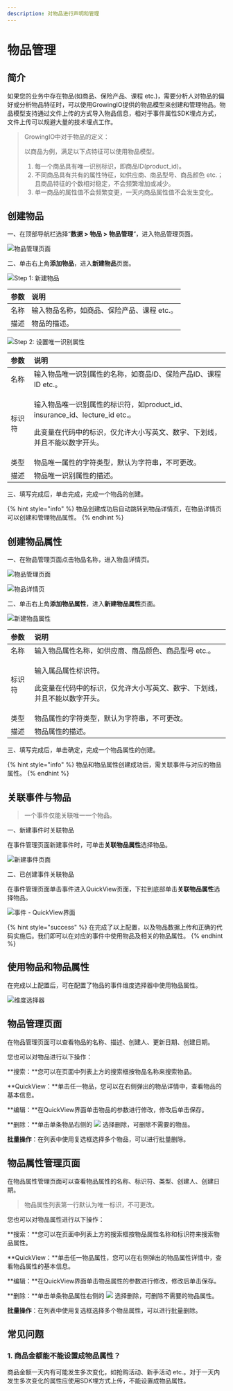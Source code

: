 ```yaml
---
description: 对物品进行声明和管理
---
```


# 物品管理

## 简介

如果您的业务中存在物品\(如商品、保险产品、课程 etc.\)，需要分析人对物品的偏好或分析物品特征时，可以使用GrowingIO提供的物品模型来创建和管理物品。物品模型支持通过文件上传的方式导入物品信息，相对于事件属性SDK埋点方式，文件上传可以规避大量的技术埋点工作。

> GrowingIO中对于物品的定义：
>
> 以商品为例，满足以下点特征可以使用物品模型。
>
> 1. 每一个商品具有唯一识别标识，即商品ID\(product\_id\)。
> 2. 不同商品具有共有的属性特征，如供应商、商品型号、商品颜色 etc.；且商品特征的个数相对稳定，不会频繁增加或减少。
> 3. 单一商品的属性值不会频繁变更，一天内商品属性值不会发生变化。

## 创建物品

一、在顶部导航栏选择“**数据 &gt; 物品 &gt; 物品管理**“，进入物品管理页面。

![&#x7269;&#x54C1;&#x7BA1;&#x7406;&#x9875;&#x9762;](../../../.gitbook/assets/image%20%288%29.png)

二、单击右上角**添加物品**，进入**新建物品**页面。

![Step 1: &#x65B0;&#x5EFA;&#x7269;&#x54C1;](../../../.gitbook/assets/image%20%281%29.png)

| 参数 | 说明 |
| :--- | :--- |
| 名称 | 输入物品名称，如商品、保险产品、课程 etc.。 |
| 描述 | 物品的描述。 |

![Step 2: &#x8BBE;&#x7F6E;&#x552F;&#x4E00;&#x8BC6;&#x522B;&#x5C5E;&#x6027;](../../../.gitbook/assets/image%20%2816%29.png)

<table>
  <thead>
    <tr>
      <th style="text-align:left">&#x53C2;&#x6570;</th>
      <th style="text-align:left">&#x8BF4;&#x660E;</th>
    </tr>
  </thead>
  <tbody>
    <tr>
      <td style="text-align:left">&#x540D;&#x79F0;</td>
      <td style="text-align:left">&#x8F93;&#x5165;&#x7269;&#x54C1;&#x552F;&#x4E00;&#x8BC6;&#x522B;&#x5C5E;&#x6027;&#x7684;&#x540D;&#x79F0;&#xFF0C;&#x5982;&#x5546;&#x54C1;ID&#x3001;&#x4FDD;&#x9669;&#x4EA7;&#x54C1;ID&#x3001;&#x8BFE;&#x7A0B;ID
        etc.&#x3002;</td>
    </tr>
    <tr>
      <td style="text-align:left">&#x6807;&#x8BC6;&#x7B26;</td>
      <td style="text-align:left">
        <p>&#x8F93;&#x5165;&#x7269;&#x54C1;&#x552F;&#x4E00;&#x8BC6;&#x522B;&#x5C5E;&#x6027;&#x7684;&#x6807;&#x8BC6;&#x7B26;&#xFF0C;&#x5982;product_id&#x3001;insurance_id&#x3001;lecture_id
          etc.&#x3002;</p>
        <p>&#x6B64;&#x53D8;&#x91CF;&#x5728;&#x4EE3;&#x7801;&#x4E2D;&#x7684;&#x6807;&#x8BC6;&#xFF0C;&#x4EC5;&#x5141;&#x8BB8;&#x5927;&#x5C0F;&#x5199;&#x82F1;&#x6587;&#x3001;&#x6570;&#x5B57;&#x3001;&#x4E0B;&#x5212;&#x7EBF;&#xFF0C;&#x5E76;&#x4E14;&#x4E0D;&#x80FD;&#x4EE5;&#x6570;&#x5B57;&#x5F00;&#x5934;&#x3002;</p>
      </td>
    </tr>
    <tr>
      <td style="text-align:left">&#x7C7B;&#x578B;</td>
      <td style="text-align:left">&#x7269;&#x54C1;&#x552F;&#x4E00;&#x5C5E;&#x6027;&#x7684;&#x5B57;&#x7B26;&#x7C7B;&#x578B;&#xFF0C;&#x9ED8;&#x8BA4;&#x4E3A;&#x5B57;&#x7B26;&#x4E32;&#xFF0C;&#x4E0D;&#x53EF;&#x66F4;&#x6539;&#x3002;</td>
    </tr>
    <tr>
      <td style="text-align:left">&#x63CF;&#x8FF0;</td>
      <td style="text-align:left">&#x7269;&#x54C1;&#x552F;&#x4E00;&#x8BC6;&#x522B;&#x5C5E;&#x6027;&#x7684;&#x63CF;&#x8FF0;&#x3002;</td>
    </tr>
  </tbody>
</table>三、填写完成后，单击完成，完成一个物品的创建。

{% hint style="info" %}
物品创建成功后自动跳转到物品详情页，在物品详情页可以创建和管理物品属性。
{% endhint %}

## 创建物品属性

一、在物品管理页面点击物品名称，进入物品详情页。

![&#x7269;&#x54C1;&#x7BA1;&#x7406;&#x9875;&#x9762;](../../../.gitbook/assets/image%20%2837%29.png)

![&#x7269;&#x54C1;&#x8BE6;&#x60C5;&#x9875;](../../../.gitbook/assets/image%20%28101%29.png)

二、单击右上角**添加物品属性**，进入**新建物品属性**页面。

![&#x65B0;&#x5EFA;&#x7269;&#x54C1;&#x5C5E;&#x6027;](../../../.gitbook/assets/image%20%287%29.png)

<table>
  <thead>
    <tr>
      <th style="text-align:left">&#x53C2;&#x6570;</th>
      <th style="text-align:left">&#x8BF4;&#x660E;</th>
    </tr>
  </thead>
  <tbody>
    <tr>
      <td style="text-align:left">&#x540D;&#x79F0;</td>
      <td style="text-align:left">&#x8F93;&#x5165;&#x7269;&#x54C1;&#x5C5E;&#x6027;&#x540D;&#x79F0;&#xFF0C;&#x5982;&#x4F9B;&#x5E94;&#x5546;&#x3001;&#x5546;&#x54C1;&#x989C;&#x8272;&#x3001;&#x5546;&#x54C1;&#x578B;&#x53F7;
        etc.&#x3002;</td>
    </tr>
    <tr>
      <td style="text-align:left">&#x6807;&#x8BC6;&#x7B26;</td>
      <td style="text-align:left">
        <p>&#x8F93;&#x5165;&#x5C5E;&#x54C1;&#x5C5E;&#x6027;&#x6807;&#x8BC6;&#x7B26;&#x3002;</p>
        <p>&#x6B64;&#x53D8;&#x91CF;&#x5728;&#x4EE3;&#x7801;&#x4E2D;&#x7684;&#x6807;&#x8BC6;&#xFF0C;&#x4EC5;&#x5141;&#x8BB8;&#x5927;&#x5C0F;&#x5199;&#x82F1;&#x6587;&#x3001;&#x6570;&#x5B57;&#x3001;&#x4E0B;&#x5212;&#x7EBF;&#xFF0C;&#x5E76;&#x4E14;&#x4E0D;&#x80FD;&#x4EE5;&#x6570;&#x5B57;&#x5F00;&#x5934;&#x3002;</p>
      </td>
    </tr>
    <tr>
      <td style="text-align:left">&#x7C7B;&#x578B;</td>
      <td style="text-align:left">&#x7269;&#x54C1;&#x5C5E;&#x6027;&#x7684;&#x5B57;&#x7B26;&#x7C7B;&#x578B;&#xFF0C;&#x9ED8;&#x8BA4;&#x4E3A;&#x5B57;&#x7B26;&#x4E32;&#xFF0C;&#x4E0D;&#x53EF;&#x66F4;&#x6539;&#x3002;</td>
    </tr>
    <tr>
      <td style="text-align:left">&#x63CF;&#x8FF0;</td>
      <td style="text-align:left">&#x7269;&#x54C1;&#x5C5E;&#x6027;&#x7684;&#x63CF;&#x8FF0;&#x3002;</td>
    </tr>
  </tbody>
</table>三、填写完成后，单击确定，完成一个物品属性的创建。

{% hint style="info" %}
物品和物品属性创建成功后，需关联事件与对应的物品属性。
{% endhint %}

## 关联事件与物品

> 一个事件仅能关联唯一一个物品。

一、新建事件时关联物品

在事件管理页面新建事件时，可单击**关联物品属性**选择物品。

![&#x65B0;&#x5EFA;&#x4E8B;&#x4EF6;&#x9875;&#x9762;](../../../.gitbook/assets/image%20%2889%29.png)

二、已创建事件关联物品

在事件管理页面单击事件进入QuickView页面，下拉到底部单击**关联物品属性**选择物品。

![&#x4E8B;&#x4EF6; - QuickView&#x754C;&#x9762;](../../../.gitbook/assets/image%20%2829%29.png)

{% hint style="success" %}
在完成了以上配置，以及物品数据上传和正确的代码实施后。我们即可以在对应的事件中使用物品及相关的物品属性。
{% endhint %}

## 使用物品和物品属性

在完成以上配置后，可在配置了物品的事件维度选择器中使用物品属性。

![&#x7EF4;&#x5EA6;&#x9009;&#x62E9;&#x5668;](../../../.gitbook/assets/image%20%2884%29.png)

## 物品管理页面

在物品管理页面可以查看物品的名称、描述、创建人、更新日期、创建日期。

您也可以对物品进行以下操作：

**搜索：**您可以在页面中列表上方的搜索框按物品名称来搜索物品。

**QuickView：**单击任一物品，您可以在右侧弹出的物品详情中，查看物品的基本信息。

**编辑：**在QuickView界面单击物品的参数进行修改，修改后单击保存。

**删除：**单击单条物品右侧的 ![](https://docs.growingio.com/.gitbook/assets/-Lo08UtW7H58ehFKeZ4g-LsycTyZaItbL8_Wigcx-LsyfkaafJ-8X2utJ9BbE782B9E782B9E782B9.png) 选择删除，可删除不需要的物品。

**批量操作**：在列表中使用复选框选择多个物品，可以进行批量删除。

## 物品属性管理页面

在物品属性管理页面可以查看物品属性的名称、标识符、类型、创建人、创建日期。

> 物品属性列表第一行默认为唯一标识，不可更改。

您也可以对物品属性进行以下操作：

**搜索：**您可以在页面中列表上方的搜索框按物品属性名称和标识符来搜索物品属性。

**QuickView：**单击任一物品属性，您可以在右侧弹出的物品属性详情中，查看物品属性的基本信息。

**编辑：**在QuickView界面单击物品属性的参数进行修改，修改后单击保存。

**删除：**单击单条物品属性右侧的 ![](https://docs.growingio.com/.gitbook/assets/-Lo08UtW7H58ehFKeZ4g-LsycTyZaItbL8_Wigcx-LsyfkaafJ-8X2utJ9BbE782B9E782B9E782B9.png) 选择删除，可删除不需要的物品属性。

**批量操作**：在列表中使用复选框选择多个物品属性，可以进行批量删除。

## 常见问题

### 1. 商品金额能不能设置成物品属性？

商品金额一天内有可能发生多次变化，如抢购活动、新手活动 etc.。对于一天内发生多次变化的属性应使用SDK埋方式上传，不能设置成物品属性。

